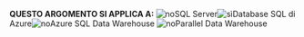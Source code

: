 <Token>**QUESTO ARGOMENTO SI APPLICA A:** ![no](media/no.png)SQL Server![sì](media/yes.png)Database SQL di Azure![no](media/no.png)Azure SQL Data Warehouse ![no](media/no.png)Parallel Data Warehouse </Token>

